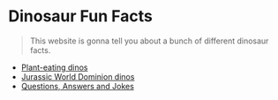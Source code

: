 # Dinosaur Fun Facts

> This website is gonna tell you about a bunch of different dinosaur facts.

* [Plant-eating dinos](plant-eating-dinos)
* [Jurassic World Dominion dinos](jurassic-world-dominion-dinos)
* [Questions, Answers and Jokes](questions-answers-and-jokes)
